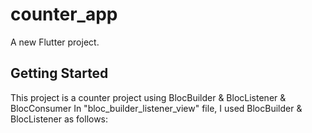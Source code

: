 # counter_app

A new Flutter project.

## Getting Started

This project is a counter project using BlocBuilder & BlocListener & BlocConsumer
In "bloc_builder_listener_view" file, I used BlocBuilder & BlocListener as follows:

